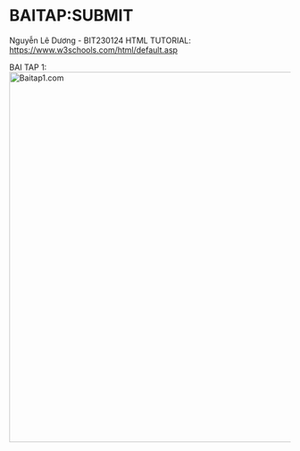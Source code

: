 # BAITAP:SUBMIT
Nguyễn Lê Dương - BIT230124
HTML TUTORIAL: https://www.w3schools.com/html/default.asp

BAI TAP 1:
<img src="https://media.discordapp.net/attachments/709413287187578940/1285216072697385042/image.png?ex=66e9763d&is=66e824bd&hm=b3617f9dc9e9a434ed8db70277718913dd467f3ac3097430ba6a5166492fcf3e&=&format=webp&quality=lossless&width=1247&height=662" alt="Baitap1.com" width="1247" height="662">


